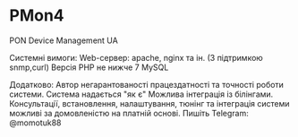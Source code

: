 # PMon4
PON Device Management UA

Системні вимоги:
Web-сервер: apache, nginx та ін. (З підтримкою snmp,curl)
Версія PHP не нижче 7
MySQL

Додатково:
Автор негарантованості працездатності та точності роботи системи.
Система надається "як є"
Можлива інтеграція із білінгами.
Консультації, встановлення, налаштування, тюнінг та інтеграція системи можливі за домовленістю на платній основі. 
Пишіть Telegram: @momotuk88
